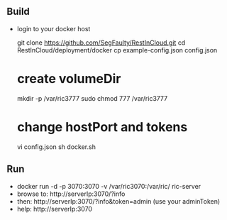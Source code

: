 ## Build
* login to your docker host

    git clone https://github.com/SegFaulty/RestInCloud.git
    cd RestInCloud/deployment/docker
    cp example-config.json config.json
    # create volumeDir
	mkdir -p /var/ric3777
	sudo chmod 777 /var/ric3777
    # change hostPort and tokens
    vi config.json
    sh docker.sh

## Run
* docker run -d -p 3070:3070 -v /var/ric3070:/var/ric/ ric-server
* browse to: http://serverIp:3070/?info
* then: http://serverIp:3070/?info&token=admin (use your adminToken)
* help: http://serverIp:3070